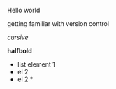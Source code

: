 Hello world

getting familiar with version control

*cursive*

**halfbold**

* list element 1
* el 2
* el 2 * 